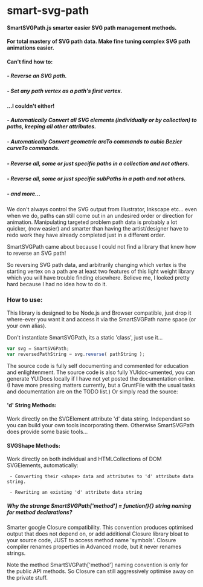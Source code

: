
# smart-svg-path

#### SmartSVGPath.js smarter easier SVG path management methods.
#### For total mastery of SVG path data. Make fine tuning complex SVG path animations easier. 

#### Can't find how to:
##### - Reverse an SVG path.
##### - Set any path vertex as a path's first vertex.
#### ...I couldn't either!
##### - Automatically Convert all SVG elements (individually or by collection) to paths, keeping all other attributes.
##### - Automatically Convert geometric arcTo commands to cubic Bezier curveTo commands.
##### - Reverse all, some or just specific paths in a collection and not others.
##### - Reverse all, some or just specific subPaths in a path and not others.
##### - and more...

We don't always control the SVG output from Illustrator, Inkscape  etc... even when we do,
paths can still come out in an undesired order or direction for animation. Manipulating targeted
problem path data is probably a lot quicker, (now easier) and smarter than having the artist/designer
have to redo work they have already completed just in a different order.

SmartSVGPath came about because I could not find a library that knew how to reverse an SVG path!

So reversing SVG path data, and arbitrarily changing which vertex is the starting vertex on a path
are at least two features of this light weight library which you will have trouble finding
elsewhere. Believe me, I looked pretty hard because I had no idea how to do it.

### How to use:
This library is designed to be Node.js and Browser compatible, just drop it where-ever you want it
and access it via the SmartSVGPath name space (or your own alias).

Don't instantiate SmartSVGPath, its a static 'class', just use it... 
```js
var svg = SmartSVGPath;
var reversedPathString = svg.reverse( pathString );
```
The source code is fully self documenting and commented for education and enlightenment.
The source code is also fully YUIdoc-umented, you can generate YUIDocs locally if I have not yet posted the documentation online.
(I have more pressing matters currently, but a GruntFile with the usual tasks and documentation are on the TODO list.)
Or simply read the source:

#### 'd' String Methods: 
Work directly on the SVGElement attribute 'd' data string. Independant so you can build your own tools incorporating them.
Otherwise SmartSVGPath does provide some basic tools...

#### SVGShape Methods: 
Work directly on both individual and HTMLCollections of DOM SVGElements, automatically:

     - Converting their <shape> data and attributes to 'd' attribute data string.
     
     - Rewriting an existing 'd' attribute data string

##### Why the strange SmartSVGPath['method'] = function(){} string naming for method declarations?

Smarter google Closure compatibility. This convention produces optimised output that does not
depend on, or add additional Closure library bloat to your source code, JUST to access method
name 'symbols'. Closure compiler renames properties in Advanced mode, but it never renames
strings.

Note the method SmartSVGPath['method'] naming convention is only for the public API methods.
So Closure can still aggressively optimise away on the private stuff.
